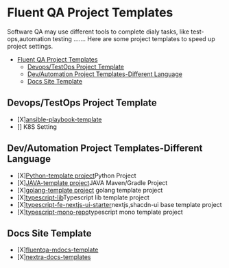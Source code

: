 # Fluent QA Project Templates

Software QA may use different tools to complete dialy tasks, like test-ops,automation testing .......
Here are some project templates to speed up project settings.
- [Fluent QA Project Templates](#fluent-qa-project-templates)
  - [Devops/TestOps Project Template](#devopstestops-project-template)
  - [Dev/Automation Project Templates-Different Language](#devautomation-project-templates-different-language)
  - [Docs Site Template](#docs-site-template)


## Devops/TestOps Project Template

- [X][ansible-playbook-template](https://github.com/qdriven/ansible-playbook-templates.git)
- [] K8S Setting

## Dev/Automation Project Templates-Different Language

- [X][Python-template project](ttps://github.com/fluent-qa/fluentqa-pytpl.git)Python Project
- [X][JAVA-template project](https://github.com/fluent-qa/fluent-java-tpl.git)JAVA Maven/Gradle Project
- [X][golang-template project](https://github.com/fluent-qa/fluentqa-gotpl.git) golang template project
- [X][typescript-lib](https://github.com/fluent-qa/ts-lib-starter)Typescript lib template project
- [X][typescript-fe-nextjs-ui-starter](https://github.com/fluent-qa/fe-next-starter.git)nextjs,shacdn-ui base template project
- [X][typescript-mono-repo](https://github.com/qdriven/mono-ts-starter.git)typescript mono template project

## Docs Site Template

- [X][fluentqa-mdocs-template](https://github.com/qdriven/fluentqa-md-docs-template.git)
- [X][nextra-docs-templates](https://github.com/qdriven/docs-templates)

